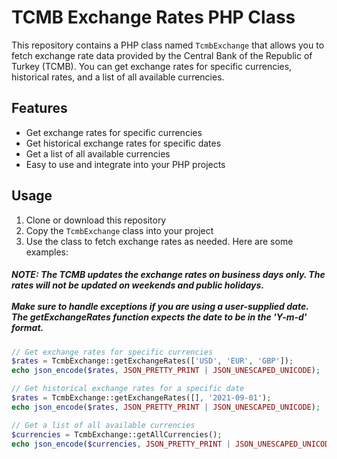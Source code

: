 # TCMB Exchange Rates PHP Class

This repository contains a PHP class named `TcmbExchange` that allows you to fetch exchange rate data provided by the Central Bank of the Republic of Turkey (TCMB). You can get exchange rates for specific currencies, historical rates, and a list of all available currencies.

## Features

- Get exchange rates for specific currencies
- Get historical exchange rates for specific dates
- Get a list of all available currencies
- Easy to use and integrate into your PHP projects

## Usage

1. Clone or download this repository
2. Copy the `TcmbExchange` class into your project
3. Use the class to fetch exchange rates as needed. Here are some examples:


##### NOTE: The TCMB updates the exchange rates on business days only. The rates will not be updated on weekends and public holidays. <br><br>Make sure to handle exceptions if you are using a user-supplied date. The getExchangeRates function expects the date to be in the 'Y-m-d' format.

```php
// Get exchange rates for specific currencies
$rates = TcmbExchange::getExchangeRates(['USD', 'EUR', 'GBP']);
echo json_encode($rates, JSON_PRETTY_PRINT | JSON_UNESCAPED_UNICODE);

// Get historical exchange rates for a specific date
$rates = TcmbExchange::getExchangeRates([], '2021-09-01');
echo json_encode($rates, JSON_PRETTY_PRINT | JSON_UNESCAPED_UNICODE);

// Get a list of all available currencies
$currencies = TcmbExchange::getAllCurrencies();
echo json_encode($currencies, JSON_PRETTY_PRINT | JSON_UNESCAPED_UNICODE);
```
